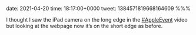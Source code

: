 date: 2021-04-20
time: 18:17:00+0000
tweet: 1384571819668164609
%%%

I thought I saw the iPad camera on the long edge in the [#AppleEvent](https://twitter.com/hashtag/AppleEvent) video but looking at the webpage now it’s on the short edge as before.
